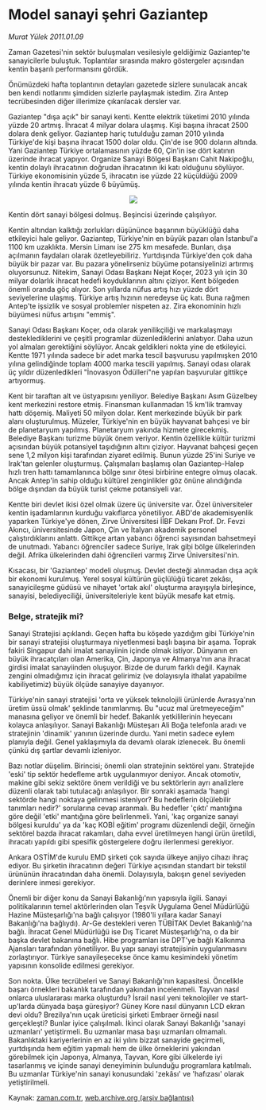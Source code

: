 # Model sanayi şehri Gaziantep

*Murat Yülek 2011.01.09*

<td class="columnist-detail">
<p>Zaman Gazetesi'nin sektör buluşmaları vesilesiyle geldiğimiz Gaziantep'te sanayicilerle buluştuk. Toplantılar sırasında makro göstergeler açısından kentin başarılı performansını gördük.</p>
<p>
<div id="haberMetinDiv">
<p>Önümüzdeki hafta toplantının detayları gazetede sizlere sunulacak ancak ben kendi notlarımı şimdiden sizlerle paylaşmak istedim. Zira Antep tecrübesinden diğer illerimize çıkarılacak dersler var.
<p> Gaziantep "dışa açık" bir sanayi kenti. Kentte elektrik tüketimi 2010 yılında yüzde 20 artmış. İhracat 4 milyar dolara ulaşmış. Kişi başına ihracat 2500 dolara denk geliyor. Gaziantep hariç tutulduğu zaman 2010 yılında Türkiye'de kişi başına ihracat 1500 dolar oldu. Çin'de ise 900 doların altında. Yani Gaziantep Türkiye ortalamasının yüzde 60, Çin'in ise dört katının üzerinde ihracat yapıyor. Organize Sanayi Bölgesi Başkanı Cahit Nakipoğlu, kentin dolaylı ihracatının doğrudan ihracatının iki katı olduğunu söylüyor. Türkiye ekonomisinin yüzde 5, ihracatın ise yüzde 22 küçüldüğü 2009 yılında kentin ihracatı yüzde 6 büyümüş.
<p>
<p align="center"><img border="0" src="http://web.archive.org/web/20110109202142im_/http://medya.zaman.com.tr/2011/01/09/sektor.jpg"/>
<p> Kentin dört sanayi bölgesi dolmuş. Beşincisi üzerinde çalışılıyor.
<p> Kentin altından kalktığı zorlukları düşününce başarının büyüklüğü daha etkileyici hale geliyor. Gaziantep, Türkiye'nin en büyük pazarı olan İstanbul'a 1100 km uzaklıkta. Mersin Limanı ise 275 km mesafede. Bunları, dışa açılmanın faydaları olarak özetleyebiliriz. Yurtdışında Türkiye'den çok daha büyük bir pazar var. Bu pazara yönelirseniz büyüme potansiyelinizi artırmış oluyorsunuz. Nitekim, Sanayi Odası Başkanı Nejat Koçer, 2023 yılı için 30 milyar dolarlık ihracat hedefi koyduklarının altını çiziyor. Kent bölgeden önemli oranda göç alıyor. Son yıllarda nüfus artış hızı yüzde dört seviyelerine ulaşmış. Türkiye artış hızının neredeyse üç katı. Buna rağmen Antep'te işsizlik ve sosyal problemler nispeten az. Zira ekonominin hızlı büyümesi nüfus artışını "emmiş".
<p> Sanayi Odası Başkanı Koçer, oda olarak yenilikçiliği ve markalaşmayı desteklediklerini ve çeşitli programlar düzenlediklerini anlatıyor. Daha uzun yol almaları gerektiğini söylüyor. Ancak geldikleri nokta yine de etkileyici. Kentte 1971 yılında sadece bir adet marka tescil başvurusu yapılmışken 2010 yılına gelindiğinde toplam 4000 marka tescili yapılmış. Sanayi odası olarak üç yıldır düzenledikleri "İnovasyon Ödülleri"ne yapılan başvurular gittikçe artıyormuş. 
<p> Kent bir taraftan alt ve üstyapısını yeniliyor. Belediye Başkanı Asım Güzelbey kent merkezini restore etmiş. Finansman kullanmadan 15 km'lik tramvay hattı döşemiş. Maliyeti 50 milyon dolar. Kent merkezinde büyük bir park alanı oluşturulmuş. Müzeler, Türkiye'nin en büyük hayvanat bahçesi ve bir de planetaryum yapılmış. Planetaryum yakında hizmete girecekmiş. Belediye Başkanı turizme büyük önem veriyor. Kentin özellikle kültür turizmi açısından büyük potansiyel taşıdığının altını çiziyor. Hayvanat bahçesi geçen sene 1,2 milyon kişi tarafından ziyaret edilmiş. Bunun yüzde 25'ini Suriye ve Irak'tan gelenler oluşturmuş. Çalışmaları başlamış olan Gaziantep-Halep hızlı tren hattı tamamlanınca bölge sınır ötesi birbirine entegre olmuş olacak. Ancak Antep'in sahip olduğu kültürel zenginlikler göz önüne alındığında bölge dışından da büyük turist çekme potansiyeli var.
<p> Kentte biri devlet ikisi özel olmak üzere üç üniversite var. Özel üniversiteler kentin işadamlarının kurduğu vakıflarca yönetiliyor. ABD'de akademisyenlik yaparken Türkiye'ye dönen, Zirve Üniversitesi İİBF Dekanı Prof. Dr. Fevzi Akıncı, üniversitesinde Japon, Çin ve İtalyan akademik personel çalıştırdıklarını anlattı. Gittikçe artan yabancı öğrenci sayısından bahsetmeyi de unutmadı. Yabancı öğrenciler sadece Suriye, Irak gibi bölge ülkelerinden değil. Afrika ülkelerinden dahi öğrencileri varmış Zirve Üniversitesi'nin.
<p> Kısacası, bir 'Gaziantep' modeli oluşmuş. Devlet desteği alınmadan dışa açık bir ekonomi kurulmuş. Yerel sosyal kültürün güçlülüğü ticaret zekâsı, sanayicileşme güdüsü ve nihayet 'ortak akıl' oluşturma arayışıyla birleşince, sanayisi, belediyeciliği, üniversiteleriyle kent büyük mesafe kat etmiş.
<p>
<p><h3>Belge, stratejik mi?</h3>
<p>Sanayi Stratejisi açıklandı. Geçen hafta bu köşede yazdığım gibi Türkiye'nin bir sanayi stratejisi oluşturmaya niyetlenmesi başlı başına bir aşama. Toprak fakiri Singapur dahi imalat sanayiinin içinde olmak istiyor. Dünyanın en büyük ihracatçıları olan Amerika, Çin, Japonya ve Almanya'nın ana ihracat girdisi imalat sanayiinden oluşuyor. Bizde de durum farklı değil. Kaynak zengini olmadığımız için ihracat gelirimiz (ve dolayısıyla ithalat yapabilme kabiliyetimiz) büyük ölçüde sanayiye dayanıyor. 
<p> Türkiye'nin sanayi stratejisi 'orta ve yüksek teknolojili ürünlerde Avrasya'nın üretim üssü olmak' şeklinde tanımlanmış. Bu "ucuz mal üretmeyeceğim" manasına geliyor ve önemli bir hedef. Bakanlık yetkililerinin heyecanı kolayca anlaşılıyor. Sanayi Bakanlığı Müsteşarı Ali Boğa telefonla aradı ve stratejinin 'dinamik' yanının üzerinde durdu. Yani metin sadece eylem planıyla değil. Genel yaklaşımıyla da devamlı olarak izlenecek. Bu önemli çünkü dış şartlar devamlı izleniyor.
<p> Bazı notlar düşelim. Birincisi; önemli olan stratejinin sektörel yanı. Stratejide 'eski' tip sektör hedefleme artık uygulanmıyor deniyor. Ancak otomotiv, makine gibi sekiz sektöre önem verildiği ve bu sektörlerin ayrı analizlere düzenli olarak tabi tutulacağı anlaşılıyor. Bir sonraki aşamada 'hangi sektörde hangi noktaya gelinmesi isteniyor? Bu hedeflerin ölçülebilir tanımları nedir?' sorularına cevap aranmalı. Bu hedefler 'çıktı' mantığına göre değil 'etki' mantığına göre belirlenmeli. Yani, 'kaç organize sanayi bölgesi kuruldu' ya da 'kaç KOBİ eğitim' programı düzenlendi değil, örneğin sektörel bazda ihracat rakamları, daha evvel üretilmeyen hangi ürün üretildi, ihracatı yapıldı gibi spesifik göstergelere doğru ilerlenmesi gerekiyor.
<p> Ankara OSTİM'de kurulu EMD şirketi çok sayıda ülkeye anjiyo cihazı ihraç ediyor. Bu şirketin ihracatının değeri Türkiye açısından standart bir tekstil ürününün ihracatından daha önemli. Dolayısıyla, bakışın genel seviyeden derinlere inmesi gerekiyor.
<p> Önemli bir diğer konu da Sanayi Bakanlığı'nın yapısıyla ilgili. Sanayi politikalarının temel aktörlerinden olan Teşvik Uygulama Genel Müdürlüğü Hazine Müsteşarlığı'na bağlı çalışıyor (1980'li yıllara kadar Sanayi Bakanlığı'na bağlıydı). Ar-Ge destekleri veren TÜBİTAK Devlet Bakanlığı'na bağlı. İhracat Genel Müdürlüğü ise Dış Ticaret Müsteşarlığı'na, o da bir başka devlet bakanına bağlı. Hibe programları ise DPT'ye bağlı Kalkınma Ajansları tarafından yönetiliyor. Bu yapı sanayi stratejisinin uygulanmasını zorlaştırıyor. Türkiye sanayileşecekse önce kamu kesimindeki yönetim yapısının konsolide edilmesi gerekiyor.
<p> Son nokta. Ülke tecrübeleri ve Sanayi Bakanlığı'nın kapasitesi. Öncelikle başarı örnekleri bakanlık tarafından yakından incelenmeli. Tayvan nasıl onlarca uluslararası marka oluşturdu? İsrail nasıl yeni teknolojiler ve start-up'larda dünyada başa güreşiyor? Güney Kore nasıl dünyanın LCD ekran devi oldu? Brezilya'nın uçak üreticisi şirketi Embraer örneği nasıl gerçekleşti? Bunlar iyice çalışılmalı. İkinci olarak Sanayi Bakanlığı 'sanayi uzmanları' yetiştirmeli. Bu uzmanlar masa başı uzmanları olmamalı. Bakanlıktaki kariyerlerinin en az iki yılını bizzat sanayide geçirmeli, yurtdışında hem eğitim yapmalı hem de ülke örneklerini yakından görebilmek için Japonya, Almanya, Tayvan, Kore gibi ülkelerde iyi tasarlanmış ve içinde sanayi deneyiminin bulunduğu programlara katılmalı. Bu uzmanlar Türkiye'nin sanayi konusundaki 'zekâsı' ve 'hafızası' olarak yetiştirilmeli. </p></p></p></p></p></p></p></p></p></p></p></p></p></p></p></p></p></p></div>
</p>
<a href="http://web.archive.org/web/20110109202142/mailto:m.yulek@zaman.com.tr">
</a></td>

Kaynak: [zaman.com.tr](http://zaman.com.tr/yazar.do?yazino=1076298), [web.archive.org (arşiv bağlantısı)](http://web.archive.org/web/20110109202142/http://zaman.com.tr:80/yazar.do?yazino=1076298)
